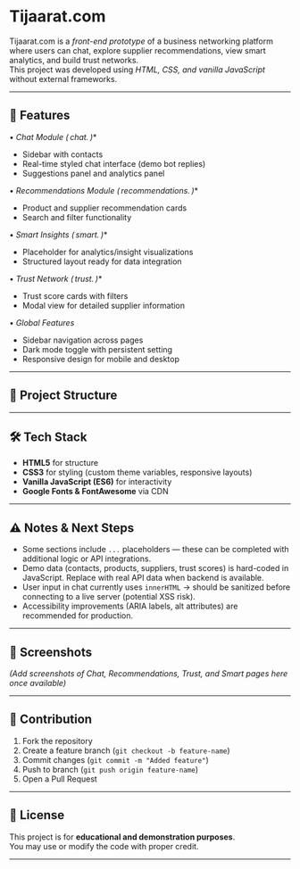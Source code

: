# Tijaarat.com  

Tijaarat.com is a *front-end prototype* of a business networking platform where users can chat, explore supplier recommendations, view smart analytics, and build trust networks.  
This project was developed using *HTML, CSS, and vanilla JavaScript* without external frameworks.  

---

## 🚀 Features  

•⁠  ⁠**Chat Module (⁠ chat.* ⁠)**
  - Sidebar with contacts  
  - Real-time styled chat interface (demo bot replies)  
  - Suggestions panel and analytics panel  

•⁠  ⁠**Recommendations Module (⁠ recommendations.* ⁠)**
  - Product and supplier recommendation cards  
  - Search and filter functionality  

•⁠  ⁠**Smart Insights (⁠ smart.* ⁠)**
  - Placeholder for analytics/insight visualizations  
  - Structured layout ready for data integration  

•⁠  ⁠**Trust Network (⁠ trust.* ⁠)**
  - Trust score cards with filters  
  - Modal view for detailed supplier information  

•⁠  ⁠*Global Features*
  - Sidebar navigation across pages  
  - Dark mode toggle with persistent setting  
  - Responsive design for mobile and desktop  

---

## 📂 Project Structure 
---

## 🛠️ Tech Stack  

- **HTML5** for structure  
- **CSS3** for styling (custom theme variables, responsive layouts)  
- **Vanilla JavaScript (ES6)** for interactivity  
- **Google Fonts & FontAwesome** via CDN  

---

## ⚠️ Notes & Next Steps  

- Some sections include `...` placeholders — these can be completed with additional logic or API integrations.  
- Demo data (contacts, products, suppliers, trust scores) is hard-coded in JavaScript. Replace with real API data when backend is available.  
- User input in chat currently uses `innerHTML` → should be sanitized before connecting to a live server (potential XSS risk).  
- Accessibility improvements (ARIA labels, alt attributes) are recommended for production.  

---

## 📸 Screenshots  

*(Add screenshots of Chat, Recommendations, Trust, and Smart pages here once available)*  

---

## 🤝 Contribution  

1. Fork the repository  
2. Create a feature branch (`git checkout -b feature-name`)  
3. Commit changes (`git commit -m "Added feature"`)  
4. Push to branch (`git push origin feature-name`)  
5. Open a Pull Request  

---

## 📜 License  

This project is for **educational and demonstration purposes**.  
You may use or modify the code with proper credit.  

---